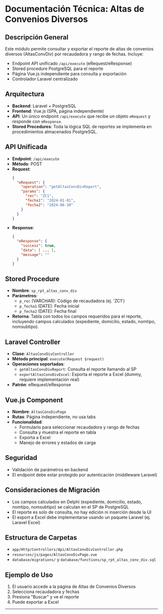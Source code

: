 # Documentación Técnica: Altas de Convenios Diversos

## Descripción General
Este módulo permite consultar y exportar el reporte de altas de convenios diversos (AltasConvDiv) por recaudadora y rango de fechas. Incluye:
- Endpoint API unificado `/api/execute` (eRequest/eResponse)
- Stored procedure PostgreSQL para el reporte
- Página Vue.js independiente para consulta y exportación
- Controlador Laravel centralizado

## Arquitectura
- **Backend**: Laravel + PostgreSQL
- **Frontend**: Vue.js (SPA, página independiente)
- **API**: Un único endpoint `/api/execute` que recibe un objeto `eRequest` y responde con `eResponse`.
- **Stored Procedures**: Toda la lógica SQL de reportes se implementa en procedimientos almacenados PostgreSQL.

## API Unificada
- **Endpoint**: `/api/execute`
- **Método**: POST
- **Request**:
  ```json
  {
    "eRequest": {
      "operation": "getAltasConvDivReport",
      "params": {
        "rec": "ZC1",
        "fecha1": "2024-01-01",
        "fecha2": "2024-06-30"
      }
    }
  }
  ```
- **Response**:
  ```json
  {
    "eResponse": {
      "success": true,
      "data": [ ... ],
      "message": ""
    }
  }
  ```

## Stored Procedure
- **Nombre**: `sp_rpt_altas_conv_div`
- **Parámetros**:
  - `p_rec` (VARCHAR): Código de recaudadora (ej. 'ZC1')
  - `p_fecha1` (DATE): Fecha inicial
  - `p_fecha2` (DATE): Fecha final
- **Retorna**: Tabla con todos los campos requeridos para el reporte, incluyendo campos calculados (expediente, domicilio, estado, nomtipo, nomsubtipo).

## Laravel Controller
- **Clase**: `AltasConvDivController`
- **Método principal**: `execute(Request $request)`
- **Operaciones soportadas**:
  - `getAltasConvDivReport`: Consulta el reporte llamando al SP
  - `exportAltasConvDivExcel`: Exporta el reporte a Excel (dummy, requiere implementación real)
- **Patrón**: eRequest/eResponse

## Vue.js Component
- **Nombre**: `AltasConvDivPage`
- **Rutas**: Página independiente, no usa tabs
- **Funcionalidad**:
  - Formulario para seleccionar recaudadora y rango de fechas
  - Consulta y muestra el reporte en tabla
  - Exporta a Excel
  - Manejo de errores y estados de carga

## Seguridad
- Validación de parámetros en backend
- El endpoint debe estar protegido por autenticación (middleware Laravel)

## Consideraciones de Migración
- Los campos calculados en Delphi (expediente, domicilio, estado, nomtipo, nomsubtipo) se calculan en el SP de PostgreSQL
- El reporte es solo de consulta, no hay edición ni inserción desde la UI
- El export a Excel debe implementarse usando un paquete Laravel (ej. Laravel Excel)

## Estructura de Carpetas
- `app/Http/Controllers/Api/AltasConvDivController.php`
- `resources/js/pages/AltasConvDivPage.vue`
- `database/migrations/` y `database/functions/sp_rpt_altas_conv_div.sql`

## Ejemplo de Uso
1. El usuario accede a la página de Altas de Convenios Diversos
2. Selecciona recaudadora y fechas
3. Presiona "Buscar" y ve el reporte
4. Puede exportar a Excel

---
